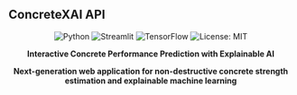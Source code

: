## ConcreteXAI API

<div align="center">

<img alt="Python" src="https://img.shields.io/badge/Python-3.8+-blue.svg">
<img alt="Streamlit" src="https://img.shields.io/badge/Streamlit-1.20+-brightgreen.svg">
<img alt="TensorFlow" src="https://img.shields.io/badge/TensorFlow-2.8+-orange.svg">
<img alt="License: MIT" src="https://img.shields.io/badge/License-MIT-yellow.svg">

**Interactive Concrete Performance Prediction with Explainable AI**

**Next-generation web application for non-destructive concrete strength estimation and explainable machine learning**

</div>
